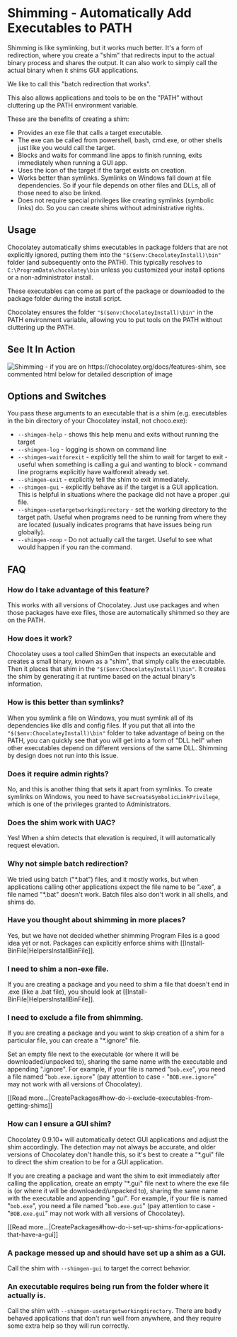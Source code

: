 # Shimming - Automatically Add Executables to PATH

Shimming is like symlinking, but it works much better. It's a form of redirection, where you create a "shim" that redirects input to the actual binary process and shares the output. It can also work to simply call the actual binary when it shims GUI applications.

We like to call this "batch redirection that works".

This also allows applications and tools to be on the "PATH" without cluttering up the PATH environment variable.

These are the benefits of creating a shim:

 * Provides an exe file that calls a target executable.
 * The exe can be called from powershell, bash, cmd.exe, or other shells just like you would call the target.
 * Blocks and waits for command line apps to finish running, exits immediately when running a GUI app.
 * Uses the icon of the target if the target exists on creation.
 * Works better than symlinks. Symlinks on Windows fall down at file dependencies. So if your file depends on other files and DLLs, all of those need to also be linked.
 * Does not require special privileges like creating symlinks (symbolic links) do. So you can create shims without administrative rights.

## Usage
Chocolatey automatically shims executables in package folders that are not explicitly ignored, putting them into the `"$($env:ChocolateyInstall)\bin"` folder (and subsequently onto the PATH). This typically resolves to `C:\ProgramData\chocolatey\bin` unless you customized your install options or a non-administrator install.

These executables can come as part of the package or downloaded to the package folder during the install script.

Chocolatey ensures the folder `"$($env:ChocolateyInstall)\bin"` in the PATH environment variable, allowing you to put tools on the PATH without cluttering up the PATH.

## See It In Action

![Shimming - if you are on https://chocolatey.org/docs/features-shim, see commented html below for detailed description of image](images/features/features_shimgen.png)

<!--
Text in the image above:

Automatically Adds Package Executables to PATH without clutter (Shimming)

- Exclusive to Chocolatey - When executables are found in the package directory, they are automatically shimmed to a folder on the PATH.
- When items require elevated privileges, shims will raise UAC prompts.
- Like symbolic links or batch redirects, but better.
- Shims have logging and other options - pass `--shimgen-help` to a shimmed executable for options.

The image shows installing ruby.portable, then running `ruby -v` followed by `ruby -v --shimgen-log` and the additional output that comes out from the shim.
-->

## Options and Switches

You pass these arguments to an executable that is a shim (e.g. executables in the bin directory of your Chocolatey install, not choco.exe):

 * `--shimgen-help` - shows this help menu and exits without running the target
 * `--shimgen-log` - logging is shown on command line
 * `--shimgen-waitforexit` - explicitly tell the shim to wait for target to exit - useful when something is calling a gui and wanting to block - command line programs explicitly have waitforexit already set.
 * `--shimgen-exit` - explicitly tell the shim to exit immediately.
 * `--shimgen-gui` - explicitly behave as if the target is a GUI application. This is helpful in situations where the package did not have a proper .gui file.
 * `--shimgen-usetargetworkingdirectory` - set the working directory to the target path. Useful when programs need to be running from where they are located (usually indicates programs that have issues being run globally).
 * `--shimgen-noop` - Do not actually call the target. Useful to see what would happen if you ran the command.

## FAQ

### How do I take advantage of this feature?
This works with all versions of Chocolatey. Just use packages and when those packages have exe files, those are automatically shimmed so they are on the PATH.

### How does it work?
Chocolatey uses a tool called ShimGen that inspects an executable and creates a small binary, known as a "shim", that simply calls the executable. Then it places that shim in the `"$($env:ChocolateyInstall)\bin"`. It creates the shim by generating it at runtime based on the actual binary's information.

### How is this better than symlinks?
When you symlink a file on Windows, you must symlink all of its dependencies like dlls and config files. If you put that all into the `"$($env:ChocolateyInstall)\bin"` folder to take advantage of being on the PATH, you can quickly see that you will get into a form of "DLL hell" when other executables depend on different versions of the same DLL. Shimming by design does not run into this issue.

### Does it require admin rights?
No, and this is another thing that sets it apart from symlinks. To create symlinks on Windows, you need to have `SeCreateSymbolicLinkPrivilege`, which is one of the privileges granted to Administrators.

### Does the shim work with UAC?
Yes! When a shim detects that elevation is required, it will automatically request elevation.

### Why not simple batch redirection?
We tried using batch ("\*.bat") files, and it mostly works, but when applications calling other applications expect the file name to be ".exe", a file named "\*.bat" doesn't work. Batch files also don't work in all shells, and shims do.

### Have you thought about shimming in more places?
Yes, but we have not decided whether shimming Program Files is a good idea yet or not. Packages can explicitly enforce shims with [[Install-BinFile|HelpersInstallBinFile]].

### I need to shim a non-exe file.
If you are creating a package and you need to shim a file that doesn't end in .exe (like a .bat file), you should look at [[Install-BinFile|HelpersInstallBinFile]].

### I need to exclude a file from shimming.
If you are creating a package and you want to skip creation of a shim for a particular file, you can create a "\*.ignore" file.

Set an empty file next to the executable (or where it will be downloaded/unpacked to), sharing the same name with the executable and appending ".ignore". For example, if your file is named "`bob.exe`", you need a file named "`bob.exe.ignore`" (pay attention to case - "`BOB.exe.ignore`" may not work with all versions of Chocolatey).

[[Read more...|CreatePackages#how-do-i-exclude-executables-from-getting-shims]]

### How can I ensure a GUI shim?
Chocolatey 0.9.10+ will automatically detect GUI applications and adjust the shim accordingly. The detection may not always be accurate, and older versions of Chocolatey don't handle this, so it's best to create a "\*.gui" file to direct the shim creation to be for a GUI application.

If you are creating a package and want the shim to exit immediately after calling the application, create an empty "\*.gui" file next to where the exe file is (or where it will be downloaded/unpacked to), sharing the same name with the executable and appending ".gui". For example, if your file is named "`bob.exe`", you need a file named "`bob.exe.gui`" (pay attention to case - "`BOB.exe.gui`" may not work with all versions of Chocolatey).

[[Read more...|CreatePackages#how-do-i-set-up-shims-for-applications-that-have-a-gui]]

### A package messed up and should have set up a shim as a GUI.
Call the shim with `--shimgen-gui` to target the correct behavior.

### An executable requires being run from the folder where it actually is.
Call the shim with `--shimgen-usetargetworkingdirectory`. There are badly behaved applications that don't run well from anywhere, and they require some extra help so they will run correctly.

